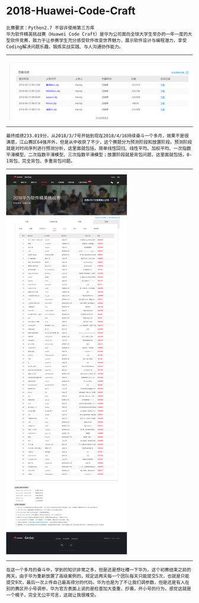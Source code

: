 # 2018-Huawei-Code-Craft

```
比赛要求：Python2.7 不容许使用第三方库
华为软件精英挑战赛（Huawei Code Craft）是华为公司面向全球大学生举办的一年一度的大型软件竞赛，致力于让参赛学生充分感受软件改变世界魅力，展示软件设计与编程潜力，享受Coding解决问题乐趣，锻炼实战实践、与人沟通协作能力。
 ```
 
***
![image 团队分数](https://github.com/Harrdy2018/2018-Huawei-Code-Craft/blob/master/MyResult.png)
***
```
最终成绩233.019分，从2018/3/7号开始到现在2018/4/16持续奋斗一个多月，效果不是很满意，江山赛区64强开外，但是从中收获了不少，这个赛题分为预测阶段和放置阶段。预测阶段就是对时间序列进行预测分析，这里面就包括，简单线性回归、线性平均、加权平均、一次指数平滑模型、二次指数平滑模型、三次指数平滑模型；放置阶段就是背包问题，这里面就包括，0-1背包、完全背包、多重背包问题。
```

***
![image江山赛区初赛成绩](https://github.com/Harrdy2018/2018-Huawei-Code-Craft/blob/master/%E6%B1%9F%E5%B1%B1%E8%B5%9B%E5%8C%BA%E5%88%9D%E8%B5%9B%E6%88%90%E7%BB%A9.png)
***

```
在这一个多月的奋斗中，学到的知识非常之多，但是还是想吐槽一下华为，这个初赛结束之前的两天，由于华为重新放置了高级案例的，规定这两天每一个团队每天只能提交5次，也就是只能提交9次，最后一次上传自己最高得分的代码，华为也是为了不让我们调参数，但是还是有人在别的赛区开小号调参，华为官方表面上说的是检查加大查重，抄袭，开小号的行为，感觉这就是一个幌子，完全无公平可言，这就让我很难受。
```
